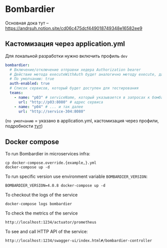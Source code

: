 # Bombardier

Основная дока тут – https://andrsuh.notion.site/cd06c475dcf449018749348e16582ee9

## Кастомизация через application.yml
Для локальной разработки нужно включить профиль `dev`
```yaml
bombardier:
  # Включение/отключение отправки хедера Authorization bearer
  # Действие метода executeWithAuth будет аналогично методу execute, даже если в первый передать токен
  # По умолчанию: true
  auth-enabled: true
  # Список сервисов, который будет доступен для тестирования
  teams:
    - name: "p03" # serviceName, который указывается в запросах к бомбардьеру
      url: "http://p03:8080" # адрес сервиса
    - name: "p04" # ... и так далее
      url: "http://service-304:8080"
```
(`по умолчанию` = указано в application.yml, кастомизация через профили, подробности [тут](https://www.baeldung.com/spring-profiles))

## Docker compose

To run Bombardier in microservices infra:
```shell
cp docker-compose.override.{example,}.yml
docker-compose up -d
```

To run specific version use environment variable `BOMBARDIER_VERSION`:
```shell
BOMBARDIER_VERSION=4.0.8 docker-compose up -d
```
To checkout the logs of the service
```shell
docker-compose logs bombardier 
```
To check the metrics of the service
```http request
http://localhost:1234/actuator/prometheus
```

To see and call HTTP API of the service:
```http request
http://localhost:1234/swagger-ui/index.html#/bombardier-controller
```

